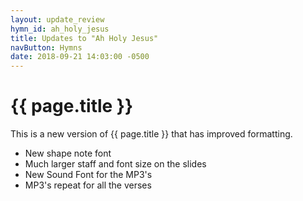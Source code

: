 ```yaml
---
layout: update_review
hymn_id: ah_holy_jesus
title: Updates to "Ah Holy Jesus"
navButton: Hymns
date: 2018-09-21 14:03:00 -0500
---
```

# {{ page.title }}
This is a new version of {{ page.title }} that has improved formatting.

- New shape note font
- Much larger staff and font size on the slides
- New Sound Font for the MP3's
- MP3's repeat for all the verses
